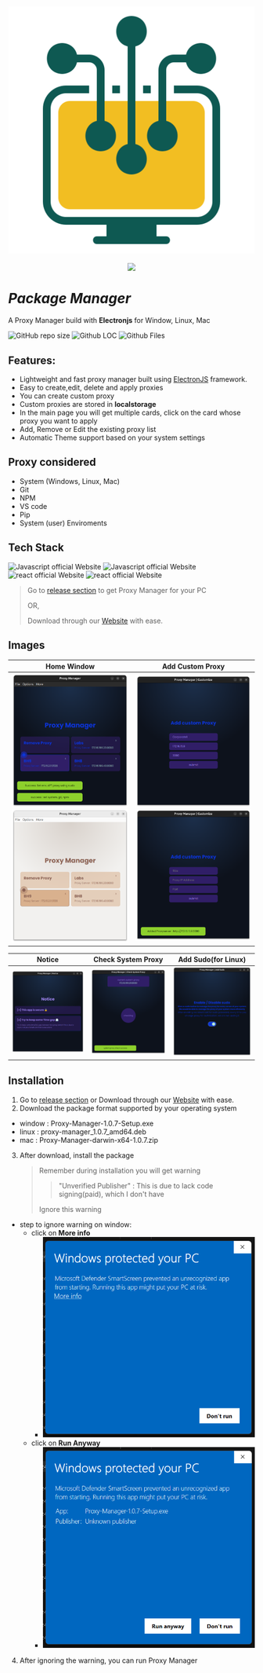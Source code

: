 <!-- ![proxy-manager](https://socialify.git.ci/dev-AshishRanjan/proxy-manager/image?description=1&font=KoHo&forks=1&issues=1&language=1&owner=1&pulls=1&stargazers=1&theme=Auto)
 -->

<div align="center">
<p>

![Logo](./public/images/icon_512.png)

</p>
</div>

<p align="center">
  <img align="center" src="https://readme-typing-svg.herokuapp.com?color=%23${textVal}&lines=+👋🏻+Welcome+to+Proxy+Manager+👋🏻;👨🏻‍💻+Lets+Build+Together+👩🏻‍💻;💡+Download+Our+App!+💡;🌐+Check+our+website+🌐;🙏🏻+Thanks+for+Contributing+🙏🏻"
 <img src= 'https://capsule-render.vercel.app/api?type=rect&color=gradient&height=2.5'/>
</p>



# **_Package Manager_**

A Proxy Manager build with **Electronjs** for Window, Linux, Mac
<div align="left">
 <p>

![GitHub repo size](https://img.shields.io/github/repo-size/dev-AshishRanjan/proxy-manager)
![Github LOC](https://tokei.rs/b1/github/dev-AshishRanjan/proxy-manager)
![Github Files](https://tokei.rs/b1/github/dev-AshishRanjan/proxy-manager?category=files)

 </p>
</div>

## Features:

- Lightweight and fast proxy manager built using [ElectronJS](https://www.electronjs.org/) framework.
- Easy to create,edit, delete and apply proxies
- You can create custom proxy
- Custom proxies are stored in **localstorage**
- In the main page you will get multiple cards, click on the card whose proxy you want to apply
- Add, Remove or Edit the existing proxy list
- Automatic Theme support based on your system settings

## Proxy considered

- System (Windows, Linux, Mac)
- Git
- NPM
- VS code
- Pip
- System (user) Enviroments

## Tech Stack

<p>
    <img src="https://img.shields.io/badge/electron-7c3aed?style=for-the-badge&logo=electron&logoColor=white" alt="Javascript official Website"/>
    <img src="https://img.shields.io/badge/javascript-7c3aed?style=for-the-badge&logo=javascript&logoColor=white" alt="Javascript official Website"/>
    <img src="https://img.shields.io/badge/html5-7c3aed?style=for-the-badge&logo=html5&logoColor=white" alt="react official Website"/>
    <img src="https://img.shields.io/badge/css3-7c3aed?style=for-the-badge&logo=css3&logoColor=white" alt="react official Website"/>
</p>

> Go to [release section](https://github.com/dev-AshishRanjan/proxy-manager/releases) to get Proxy Manager for your PC
>
> OR,
>
> Download through our [Website](https://proxy-manager-pc.vercel.app) with ease.

## Images

| Home Window                                                         | Add Custom Proxy                                                              |
| ------------------------------------------------------------------- | ----------------------------------------------------------------------------- |
| ![img](./public/images/home1.png) ![img](./public/images/home2.png) | ![img](./public/images/add_proxy1.png) ![img](./public/images/add_proxy2.png) |

| Notice                              | Check System Proxy                      | Add Sudo(for Linux)              |
| ----------------------------------- | --------------------------------------- | -------------------------------- |
| ![img](./public/images/notice1.png) | ![img](./public/images/chech_proxy.png) | ![img](./public/images/sudo.png) |

## Installation

1. Go to [release section](https://github.com/dev-AshishRanjan/proxy-manager/releases) or Download through our [Website](https://proxy-manager-pc.vercel.app) with ease.
2. Download the package format supported by your operating system

- window : Proxy-Manager-1.0.7-Setup.exe
- linux : proxy-manager_1.0.7_amd64.deb
- mac : Proxy-Manager-darwin-x64-1.0.7.zip

3. After download, install the package
   > Remember during installation you will get warning
   >
   > > "Unverified Publisher" : This is due to lack code signing(paid), which I don't have
   >
   > Ignore this warning

- step to ignore warning on window:
  - click on **More info**
    - ![1st](./1st.png)
  - click on **Run Anyway**
    - ![2nd](./second.png)

4. After ignoring the warning, you can run Proxy Manager
